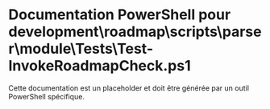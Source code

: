 # Documentation PowerShell pour development\roadmap\scripts\parser\module\Tests\Test-InvokeRoadmapCheck.ps1

Cette documentation est un placeholder et doit être générée par un outil PowerShell spécifique.
